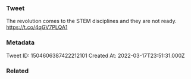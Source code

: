 ### Tweet
The revolution comes to the STEM disciplines and they are not ready.  https://t.co/4qGV7PLQA1

### Metadata
Tweet ID: 1504606387422212101
Created At: 2022-03-17T23:51:31.000Z

### Related

